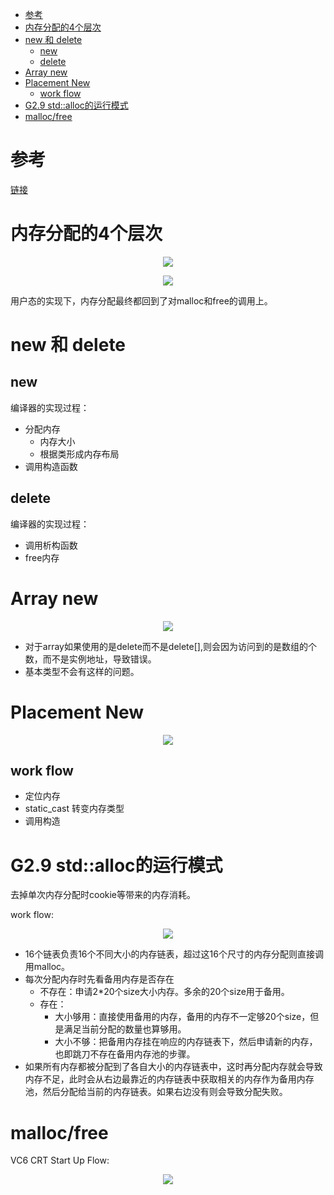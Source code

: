 <!-- TOC -->

- [参考](#参考)
- [内存分配的4个层次](#内存分配的4个层次)
- [new 和 delete](#new-和-delete)
  - [new](#new)
  - [delete](#delete)
- [Array new](#array-new)
- [Placement New](#placement-new)
  - [work flow](#work-flow)
- [G2.9 std::alloc的运行模式](#g29-stdalloc的运行模式)
- [malloc/free](#mallocfree)

<!-- /TOC -->

# 参考
[链接](https://www.bilibili.com/video/BV1Kb411B7N8?p=1)

# 内存分配的4个层次

<div align="center">

![][MemoryHierarchy]

![][MemoryHierarchy1]

</div>

用户态的实现下，内存分配最终都回到了对malloc和free的调用上。

[MemoryHierarchy]: ./MemoryHierarchy.jpg
[MemoryHierarchy1]: ./MemoryHierarchy1.jpg

# new 和 delete
## new
编译器的实现过程：
- 分配内存
  - 内存大小
  - 根据类形成内存布局
- 调用构造函数

## delete
编译器的实现过程：
- 调用析构函数
- free内存

# Array new
<div align="center">

![][ArrayNewMemStructure]

</div>

- 对于array如果使用的是delete而不是delete[],则会因为访问到的是数组的个数，而不是实例地址，导致错误。
- 基本类型不会有这样的问题。

[ArrayNewMemStructure]: ./ArrayNewMemStructure.jpg

# Placement New

<div align="center">

![][PlacementNewWorkFlow]

</div>

## work flow
- 定位内存
- static_cast 转变内存类型
- 调用构造

[PlacementNewWorkFlow]: ./PlacementNewWorkFlow.jpg

# G2.9 std::alloc的运行模式
去掉单次内存分配时cookie等带来的内存消耗。

work flow:

<div align="center">

![][AllocWorkFlow]

</div>

- 16个链表负责16个不同大小的内存链表，超过这16个尺寸的内存分配则直接调用malloc。
- 每次分配内存时先看备用内存是否存在
  - 不存在：申请2*20个size大小内存。多余的20个size用于备用。
  - 存在：
    - 大小够用：直接使用备用的内存，备用的内存不一定够20个size，但是满足当前分配的数量也算够用。
    - 大小不够：把备用内存挂在响应的内存链表下，然后申请新的内存，也即跳刀不存在备用内存池的步骤。
- 如果所有内存都被分配到了各自大小的内存链表中，这时再分配内存就会导致内存不足，此时会从右边最靠近的内存链表中获取相关的内存作为备用内存池，然后分配给当前的内存链表。如果右边没有则会导致分配失败。

[AllocWorkFlow]: ./AllocWorkFlow.jpg

# malloc/free

VC6 CRT Start Up Flow:

<div align="center">

![][CRTStartUp]

</div>

[CRTStartUp]: ./CRTStartUp.jpg